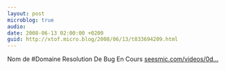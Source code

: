 ```yaml
---
layout: post
microblog: true
audio: 
date: 2008-06-13 02:00:00 +0200
guid: http://xtof.micro.blog/2008/06/13/t833694209.html
---
```

Nom de #Domaine  Resolution De Bug En Cours [seesmic.com/videos/0d...](http://seesmic.com/videos/0dlrYYLPl2)
